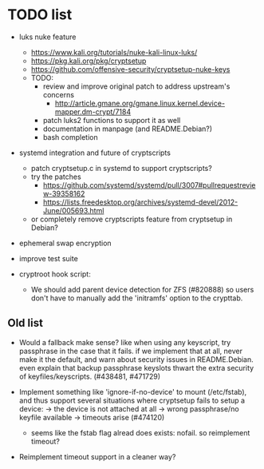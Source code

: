 # TODO list

* luks nuke feature
  * https://www.kali.org/tutorials/nuke-kali-linux-luks/
  * https://pkg.kali.org/pkg/cryptsetup
  * https://github.com/offensive-security/cryptsetup-nuke-keys
  * TODO:
    * review and improve original patch to address upstream's concerns
      * http://article.gmane.org/gmane.linux.kernel.device-mapper.dm-crypt/7184
    * patch luks2 functions to support it as well
    * documentation in manpage (and README.Debian?)
    * bash completion

* systemd integration and future of cryptscripts
  * patch cryptsetup.c in systemd to support cryptscripts?
  * try the patches
    * https://github.com/systemd/systemd/pull/3007#pullrequestreview-39358162
    * https://lists.freedesktop.org/archives/systemd-devel/2012-June/005693.html
  * or completely remove cryptscripts feature from cryptsetup in Debian?

* ephemeral swap encryption

* improve test suite

* cryptroot hook script:
  - We should add parent device detection for ZFS (#820888) so users
    don't have to manually add the 'initramfs' option to the crypttab.


## Old list

* Would a fallback make sense? like when using any keyscript, try passphrase
  in the case that it fails. if we implement that at all, never make it the
  default, and warn about security issues in README.Debian. even explain that
  backup passphrase keyslots thwart the extra security of keyfiles/keyscripts.
  (#438481, #471729)

* Implement something like 'ignore-if-no-device' to mount (/etc/fstab), and
  thus support several situations where cryptsetup fails to setup a device:
  -> the device is not attached at all
  -> wrong passphrase/no keyfile available
  -> timeouts arise
  (#474120)
  * seems like the fstab flag alread does exists: nofail. so reimplement
    timeout?

* Reimplement timeout support in a cleaner way?
